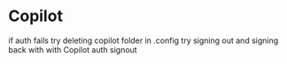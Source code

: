 # Copilot

if auth fails try deleting copilot folder in .config
try signing out and signing back with with Copilot auth signout



